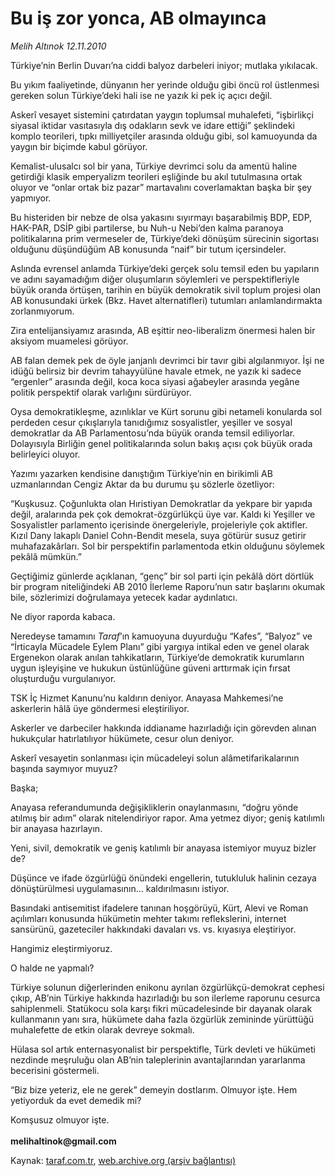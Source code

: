 # Bu iş zor yonca, AB olmayınca

*Melih Altınok 12.11.2010*

<div class="yazi"><p>Türkiye’nin Berlin Duvarı’na ciddi balyoz darbeleri iniyor; mutlaka yıkılacak. </p>
<p>Bu yıkım faaliyetinde, dünyanın her yerinde olduğu gibi öncü rol üstlenmesi gereken solun Türkiye’deki hali ise ne yazık ki pek iç açıcı değil.</p>
<p>Askerî vesayet sistemini çatırdatan yaygın toplumsal muhalefeti, “işbirlikçi siyasal iktidar vasıtasıyla dış odakların sevk ve idare ettiği” şeklindeki komplo teorileri, tıpkı milliyetçiler arasında olduğu gibi, sol kamuoyunda da yaygın bir biçimde kabul görüyor.</p>
<p>Kemalist-ulusalcı sol bir yana, Türkiye devrimci solu da amentü haline getirdiği klasik emperyalizm teorileri eşliğinde bu akıl tutulmasına ortak oluyor ve “onlar ortak biz pazar” martavalını coverlamaktan başka bir şey yapmıyor.</p>
<p>Bu histeriden bir nebze de olsa yakasını sıyırmayı başarabilmiş BDP, EDP, HAK-PAR, DSİP gibi partilerse, bu Nuh-u Nebi’den kalma paranoya politikalarına prim vermeseler de, Türkiye’deki dönüşüm sürecinin sigortası olduğunu düşündüğüm AB konusunda “naif” bir tutum içersindeler.</p>
<p>Aslında evrensel anlamda Türkiye’deki gerçek solu temsil eden bu yapıların ve adını sayamadığım diğer oluşumların söylemleri ve perspektifleriyle büyük oranda örtüşen, tarihin en büyük demokratik sivil toplum projesi olan AB konusundaki ürkek (Bkz. Havet alternatifleri) tutumları anlamlandırmakta zorlanmıyorum.</p>
<p>Zira entelijansiyamız arasında, AB eşittir neo-liberalizm önermesi halen bir aksiyom muamelesi görüyor.</p>
<p>AB falan demek pek de öyle janjanlı devrimci bir tavır gibi algılanmıyor. İşi ne idüğü belirsiz bir devrim tahayyülüne havale etmek, ne yazık ki sadece “ergenler” arasında değil, koca koca siyasi ağabeyler arasında yegâne politik perspektif olarak varlığını sürdürüyor. </p>
<p>Oysa demokratikleşme, azınlıklar ve Kürt sorunu gibi netameli konularda sol perdeden cesur çıkışlarıyla tanıdığımız sosyalistler, yeşiller ve sosyal demokratlar da AB Parlamentosu’nda büyük oranda temsil ediliyorlar. Dolayısıyla Birliğin genel politikalarında solun bakış açısı çok büyük orada belirleyici oluyor.</p>
<p>Yazımı yazarken kendisine danıştığım Türkiye’nin en birikimli AB uzmanlarından Cengiz Aktar da bu durumu şu sözlerle özetliyor:</p>
<p>“Kuşkusuz. Çoğunlukta olan Hıristiyan Demokratlar da yekpare bir yapıda değil, aralarında pek çok demokrat-özgürlükçü üye var. Kaldı ki Yeşiller ve Sosyalistler parlamento içerisinde önergeleriyle, projeleriyle çok aktifler. Kızıl Dany lakaplı Daniel Cohn-Bendit mesela, suya götürür susuz getirir muhafazakârları. Sol bir perspektifin parlamentoda etkin olduğunu söylemek pekâlâ mümkün.”</p>
<p>Geçtiğimiz günlerde açıklanan, “genç” bir sol parti için pekâlâ dört dörtlük bir program niteliğindeki AB 2010 İlerleme Raporu’nun satır başlarını okumak bile, sözlerimizi doğrulamaya yetecek kadar aydınlatıcı. </p>
<p>Ne diyor raporda kabaca.</p>
<p>Neredeyse tamamını <i>Taraf</i>’ın kamuoyuna duyurduğu “Kafes”, “Balyoz” ve “İrticayla Mücadele Eylem Planı” gibi yargıya intikal eden ve genel olarak Ergenekon olarak anılan tahkikatların, Türkiye’de demokratik kurumların uygun işleyişine ve hukukun üstünlüğüne güveni arttırmak için fırsat oluşturduğu vurgulanıyor. </p>
<p>TSK İç Hizmet Kanunu’nu kaldırın deniyor. Anayasa Mahkemesi’ne askerlerin hâlâ üye göndermesi eleştiriliyor.</p>
<p>Askerler ve darbeciler hakkında iddianame hazırladığı için görevden alınan hukukçular hatırlatılıyor hükümete, cesur olun deniyor.</p>
<p>Askerî vesayetin sonlanması için mücadeleyi solun alâmetifarikalarının başında saymıyor muyuz?</p>
<p>Başka;</p>
<p>Anayasa referandumunda değişikliklerin onaylanmasını, “doğru yönde atılmış bir adım” olarak nitelendiriyor rapor. Ama yetmez diyor; geniş katılımlı bir anayasa hazırlayın. </p>
<p>Yeni, sivil, demokratik ve geniş katılımlı bir anayasa istemiyor muyuz bizler de?</p>
<p>Düşünce ve ifade özgürlüğü önündeki engellerin, tutukluluk halinin cezaya dönüştürülmesi uygulamasının... kaldırılmasını istiyor. </p>
<p>Basındaki antisemitist ifadelere tanınan hoşgörüyü, Kürt, Alevi ve Roman açılımları konusunda hükümetin mehter takımı reflekslerini, internet sansürünü, gazeteciler hakkındaki davaları vs. vs. kıyasıya eleştiriyor.</p>
<p>Hangimiz eleştirmiyoruz.</p>
<p>O halde ne yapmalı?</p>
<p>Türkiye solunun diğerlerinden enikonu ayrılan özgürlükçü-demokrat cephesi çıkıp, AB’nin Türkiye hakkında hazırladığı bu son ilerleme raporunu cesurca sahiplenmeli. Statükocu sola karşı fikri mücadelesinde bir dayanak olarak kullanmanın yanı sıra, hükümete daha fazla özgürlük zemininde yürüttüğü muhalefette de etkin olarak devreye sokmalı.</p>
<p>Hülasa sol artık enternasyonalist bir perspektifle, Türk devleti ve hükümeti nezdinde meşruluğu olan AB’nin taleplerinin avantajlarından yararlanma becerisini göstermeli.</p>
<p>“Biz bize yeteriz, ele ne gerek” demeyin dostlarım. Olmuyor işte. Hem yetiyorduk da evet demedik mi? </p>
<p>Komşusuz olmuyor işte.<br/><br/><b>melihaltinok@gmail.com</b></p></div>

Kaynak: [taraf.com.tr](http://www.taraf.com.tr:80/melih-altinok/makale-bu-is-zor-yonca-ab-olmayinca.htm), [web.archive.org (arşiv bağlantısı)](http://web.archive.org/web/20101114123728/http://www.taraf.com.tr:80/melih-altinok/makale-bu-is-zor-yonca-ab-olmayinca.htm)

